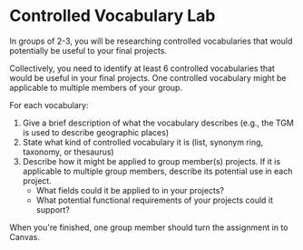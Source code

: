 # Controlled Vocabulary Lab

In groups of 2-3, you will be researching controlled vocabularies that would potentially be useful to your final projects. 

Collectively, you need to identify at least 6 controlled vocabularies that would be useful in your final projects. One controlled vocabulary might be applicable to multiple members of your group. 

For each vocabulary:
1. Give a brief description of what the vocabulary describes (e.g., the TGM is used to describe geographic places)
2. State what kind of controlled vocabulary it is (list, synonym ring, taxonomy, or thesaurus)
3. Describe how it might be applied to group member(s) projects. If it is applicable to multiple group members, describe its potential use in each project.
    - What fields could it be applied to in your projects?
    - What potential functional requirements of your projects could it support?

When you're finished, one group member should turn the assignment in to Canvas. 
